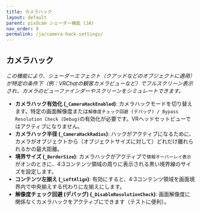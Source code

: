 ```yaml
---
title: カメラハック
layout: default
parent: pixOcam シェーダー機能 (JA)
nav_order: 9
permalink: /ja/camera-hack-settings/
---
```


## カメラハック

*この機能により、シェーダーエフェクト（クアッドなどのオブジェクトに適用）が特定の条件下（例：VRChatの観客カメラビューなど）でフルスクリーン表示され、カメラのビューファインダーやスクリーンをシミュレートできます。*

*   **カメラハック有効化 (`_CameraHackEnabled`)**: カメラハックモードを切り替えます。特定の画面解像度または`解像度チェック回避 (デバッグ) / Bypass Resolution Check (Debug)`の有効化が必要です。VRヘッドセットビューではアクティブになりません。
*   **カメラハック半径 (`_CameraHackRadius`)**: ハックがアクティブになるために、カメラがオブジェクトから（オブジェクトサイズに対して）どれだけ離れられるかの最大距離。
*   **境界サイズ (`_BorderSize`)**: カメラハックがアクティブで`情報オーバーレイ表示`がオンのときに、4:3コンテンツ領域の周りに表示される黒い境界線のサイズを設定します。
*   **コンテンツ左揃え (`_LeftAlign`)**: 有効にすると、4:3コンテンツ領域を画面境界内で中央揃えする代わりに左揃えにします。
*   **解像度チェック回避 (デバッグ) (`_DisableResolutionCheck`)**: 画面解像度に関係なくカメラハックをアクティブにできます（テストに便利）。 